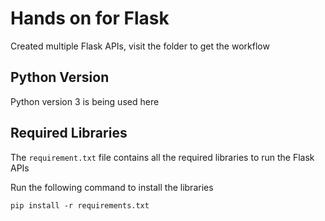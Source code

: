 # Hands on for Flask

Created multiple Flask APIs, visit the folder to get the workflow


## Python Version
Python version 3 is being used here

## Required Libraries
The `requirement.txt` file contains all the required libraries to run the Flask APIs<br/>

Run the following command to install the libraries

```
pip install -r requirements.txt
```